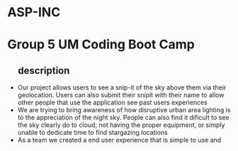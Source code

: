 # ASP-INC
<h1>Group 5 UM Coding Boot Camp</h1>
<ul>
<h2>description</h2>
<li>Our project allows users to see a snip-it of the sky above them via their geolocation. Users can also submit their snipit with their name to allow other people that use the application see past users experiences</li>
<li>We are trying to bring awareness of how disruptive urban area lighting is to the appreciation of the night sky. People can also find it dificult to see the sky clearly do to cloud, not having the proper equipment, or simply unable to dedicate time to find stargazing locations</li>
<li>As a team we created a  end user experience that is simple to use and </li>
 </ul>